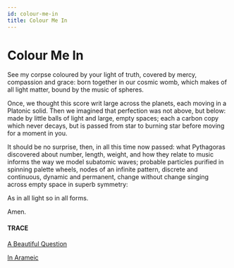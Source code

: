 ```yaml
---
id: colour-me-in
title: Colour Me In
---
```


# Colour Me In

See my corpse coloured
by your light of truth,
covered by mercy,
compassion and grace:
born together in our cosmic womb,
which makes of all light matter,
bound by the music of spheres.

Once, we thought this score
writ large across the planets,
each moving in a Platonic solid.
Then we imagined that perfection
was not above, but below:
made by little balls of light
and large, empty spaces; 
each a carbon copy
which never decays, but is passed
from star to burning star before
moving for a moment in you.

It should be no surprise, then,
in all this time now passed:
what Pythagoras discovered
about number, length, weight,
and how they relate to music
informs the way 
we model subatomic waves;
probable particles purified
in spinning palette wheels,
nodes of an infinite pattern,
discrete and continuous,
dynamic and permanent,
change without change
singing across empty space
in superb symmetry:

As in all light
so in all forms.

Amen.


#### TRACE

[A Beautiful Question](http://andytudhope.africa/a-beautiful-question/ "Frank Wilczek, St Cross Lecture, 2015")

[In Arameic](https://www.youtube.com/watch?v=-an6hvx6o-c "Saadi N Douglas Klotz, Lord's Prayer in Arameic")
